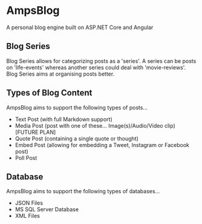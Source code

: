 # AmpsBlog
A personal blog engine built on ASP.NET Core and Angular

## Blog Series
Blog Series allows for categorizing posts as a 'series'. A series can be posts on 'life-events' whereas another series could deal with 'movie-reviews'. Blog Series aims at organising posts better.

## Types of Blog Content
AmpsBlog aims to support the following types of posts...
- Text Post (with full Markdown support)
- Media Post (post with one of these... Image(s)/Audio/Video clip)[FUTURE PLAN] 
- Quote Post (containing a single quote or thought)
- Embed Post (allowing for embedding a Tweet, Instagram or Facebook post)
- Poll Post

## Database
AmpsBlog aims to support the following types of databases...
- JSON Files
- MS SQL Server Database
- XML Files
